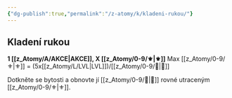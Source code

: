 ```yaml
---
{"dg-publish":true,"permalink":"/z-atomy/k/kladeni-rukou/"}
---
```


## Kladení rukou
**1 [[z_Atomy/A/AKCE\|AKCE]], X [[z_Atomy/0-9/⚜️\|⚜️]]**
Max [[z_Atomy/0-9/⚜️\|⚜️]] = (5x[[z_Atomy/L/LVL\|LVL]])/[[z_Atomy/0-9/🔋\|🔋]]

Dotkněte se bytosti a obnovte jí [[z_Atomy/0-9/💖\|💖]] rovné utraceným [[z_Atomy/0-9/⚜️\|⚜️]].